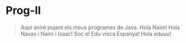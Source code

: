 # Prog-II

>Aquí aniré pujant els meus programes de Java.
>Hola Naim!
>Hola Navas i Naim i Isaac!
>Soc el Edu visca Espanya!
>Hola eduuu!
